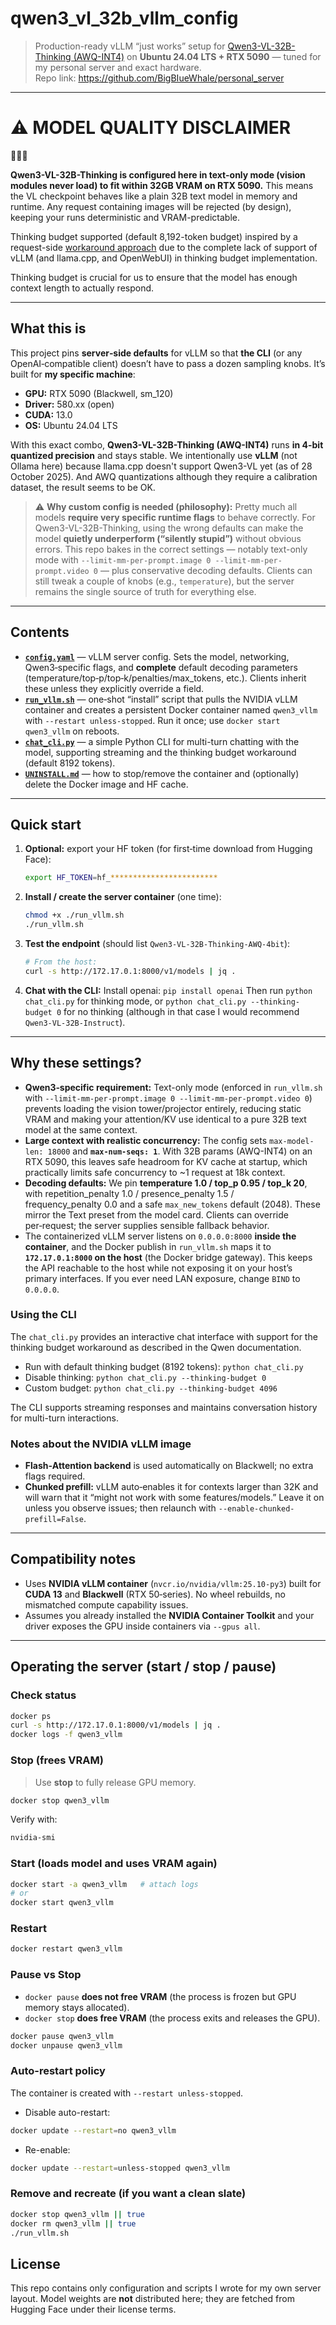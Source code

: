 # qwen3_vl_32b_vllm_config

> Production-ready vLLM “just works” setup for [Qwen3-VL-32B-Thinking (AWQ-INT4)](https://huggingface.co/cpatonn/Qwen3-VL-32B-Thinking-AWQ-4bit) on **Ubuntu 24.04 LTS + RTX 5090** — tuned for my personal server and exact hardware.  
> Repo link: https://github.com/BigBIueWhale/personal_server

---

# ⚠️ **MODEL QUALITY DISCLAIMER**

🔴🔴🔴

**Qwen3-VL-32B-Thinking is configured here in text-only mode (vision modules never load) to fit within 32GB VRAM on RTX 5090.** This means the VL checkpoint behaves like a plain 32B text model in memory and runtime. Any request containing images will be rejected (by design), keeping your runs deterministic and VRAM-predictable.

Thinking budget supported (default 8,192-token budget) inspired by a request-side [workaround approach](https://qwen.readthedocs.io/en/latest/getting_started/quickstart.html#thinking-budget) due to the complete lack of support of vLLM (and llama.cpp, and OpenWebUI) in thinking budget implementation.

Thinking budget is crucial for us to ensure that the model has enough context length to actually respond.

---

## What this is

This project pins **server‑side defaults** for vLLM so that **the CLI** (or any OpenAI‑compatible client) doesn’t have to pass a dozen sampling knobs. It’s built for **my specific machine**:
- **GPU:** RTX 5090 (Blackwell, sm_120)
- **Driver:** 580.xx (open)  
- **CUDA:** 13.0
- **OS:** Ubuntu 24.04 LTS

With this exact combo, **Qwen3-VL-32B-Thinking (AWQ-INT4)** runs **in 4-bit quantized precision** and stays stable. We intentionally use **vLLM** (not Ollama here) because llama.cpp doesn't support Qwen3-VL yet (as of 28 October 2025). And AWQ quantizations although they require a calibration dataset, the result seems to be OK.

> ⚠️ **Why custom config is needed (philosophy):** Pretty much all models **require very specific runtime flags** to behave correctly. For Qwen3-VL-32B-Thinking, using the wrong defaults can make the model **quietly underperform (“silently stupid”)** without obvious errors. This repo bakes in the correct settings — notably text-only mode with `--limit-mm-per-prompt.image 0 --limit-mm-per-prompt.video 0` — plus conservative decoding defaults. Clients can still tweak a couple of knobs (e.g., `temperature`), but the server remains the single source of truth for everything else.

---

## Contents

- **[`config.yaml`](./config.yaml)** — vLLM server config. Sets the model, networking, Qwen3‑specific flags, and **complete** default decoding parameters (temperature/top‑p/top‑k/penalties/max_tokens, etc.). Clients inherit these unless they explicitly override a field.
- **[`run_vllm.sh`](./run_vllm.sh)** — one‑shot “install” script that pulls the NVIDIA vLLM container and creates a persistent Docker container named `qwen3_vllm` with `--restart unless-stopped`. Run it once; use `docker start qwen3_vllm` on reboots.
- **[`chat_cli.py`](./chat_cli.py)** — a simple Python CLI for multi-turn chatting with the model, supporting streaming and the thinking budget workaround (default 8192 tokens).
- **[`UNINSTALL.md`](./UNINSTALL.md)** — how to stop/remove the container and (optionally) delete the Docker image and HF cache.

---

## Quick start

1. **Optional:** export your HF token (for first‑time download from Hugging Face):
   ```bash
   export HF_TOKEN=hf_************************
   ```

2. **Install / create the server container** (one time):
   ```bash
   chmod +x ./run_vllm.sh
   ./run_vllm.sh
   ```

3) **Test the endpoint** (should list `Qwen3-VL-32B-Thinking-AWQ-4bit`):
   ```bash
   # From the host:
   curl -s http://172.17.0.1:8000/v1/models | jq .
   ```

4. **Chat with the CLI:** 
   Install openai: `pip install openai`
   Then run `python chat_cli.py` for thinking mode, or `python chat_cli.py --thinking-budget 0` for no thinking (although in that case I would recommend `Qwen3-VL-32B-Instruct`).

---

## Why these settings?

* **Qwen3‑specific requirement:** Text-only mode (enforced in `run_vllm.sh` with `--limit-mm-per-prompt.image 0 --limit-mm-per-prompt.video 0`) prevents loading the vision tower/projector entirely, reducing static VRAM and making your attention/KV use identical to a pure 32B text model at the same context.
* **Large context with realistic concurrency:** The config sets `max-model-len: 18000` and **`max-num-seqs: 1`**. With 32B params (AWQ-INT4) on an RTX 5090, this leaves safe headroom for KV cache at startup, which practically limits safe concurrency to ~1 request at 18k context.
* **Decoding defaults:** We pin **temperature 1.0 / top_p 0.95 / top_k 20**, with repetition_penalty 1.0 / presence_penalty 1.5 / frequency_penalty 0.0 and a safe `max_new_tokens` default (2048). These mirror the Text preset from the model card. Clients can override per‑request; the server supplies sensible fallback behavior.
* The containerized vLLM server listens on `0.0.0.0:8000` **inside the container**, and the Docker publish in `run_vllm.sh` maps it to **`172.17.0.1:8000` on the host** (the Docker bridge gateway). This keeps the API reachable to the host while not exposing it on your host’s primary interfaces. If you ever need LAN exposure, change `BIND` to `0.0.0.0`.

### Using the CLI

The `chat_cli.py` provides an interactive chat interface with support for the thinking budget workaround as described in the Qwen documentation.

- Run with default thinking budget (8192 tokens): `python chat_cli.py`
- Disable thinking: `python chat_cli.py --thinking-budget 0`
- Custom budget: `python chat_cli.py --thinking-budget 4096`

The CLI supports streaming responses and maintains conversation history for multi-turn interactions.

### Notes about the NVIDIA vLLM image

* **Flash‑Attention backend** is used automatically on Blackwell; no extra flags required.
* **Chunked prefill:** vLLM auto‑enables it for contexts larger than 32K and will warn that it “might not work with some features/models.” Leave it on unless you observe issues; then relaunch with `--enable-chunked-prefill=False`.

---

## Compatibility notes

- Uses **NVIDIA vLLM container** (`nvcr.io/nvidia/vllm:25.10-py3`) built for **CUDA 13** and **Blackwell** (RTX 50‑series). No wheel rebuilds, no mismatched compute capability issues.
- Assumes you already installed the **NVIDIA Container Toolkit** and your driver exposes the GPU inside containers via `--gpus all`.

---

## Operating the server (start / stop / pause)

### Check status

```bash
docker ps
curl -s http://172.17.0.1:8000/v1/models | jq .
docker logs -f qwen3_vllm
```

### Stop (frees VRAM)

> Use **stop** to fully release GPU memory.

```bash
docker stop qwen3_vllm
```

Verify with:

```bash
nvidia-smi
```

### Start (loads model and uses VRAM again)

```bash
docker start -a qwen3_vllm   # attach logs
# or
docker start qwen3_vllm
```

### Restart

```bash
docker restart qwen3_vllm
```

### Pause vs Stop

* `docker pause` **does not free VRAM** (the process is frozen but GPU memory stays allocated).
* `docker stop` **does free VRAM** (the process exits and releases the GPU).

```bash
docker pause qwen3_vllm
docker unpause qwen3_vllm
```

### Auto-restart policy

The container is created with `--restart unless-stopped`.

* Disable auto-restart:

```bash
docker update --restart=no qwen3_vllm
```

* Re-enable:

```bash
docker update --restart=unless-stopped qwen3_vllm
```

### Remove and recreate (if you want a clean slate)

```bash
docker stop qwen3_vllm || true
docker rm qwen3_vllm || true
./run_vllm.sh
```

## License

This repo contains only configuration and scripts I wrote for my own server layout. Model weights are **not** distributed here; they are fetched from Hugging Face under their license terms.
